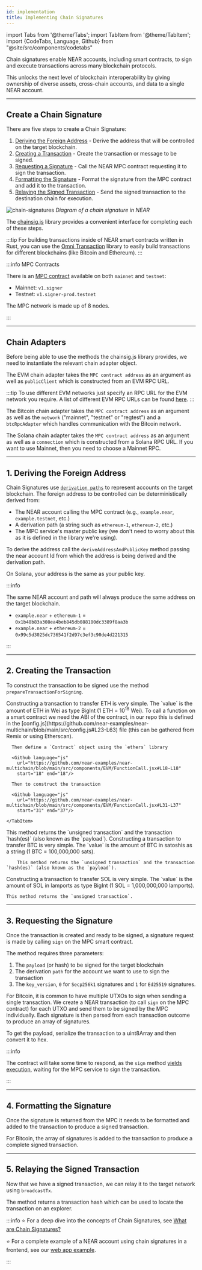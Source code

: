 ```yaml
---
id: implementation
title: Implementing Chain Signatures
---
```


import Tabs from '@theme/Tabs';
import TabItem from '@theme/TabItem';
import {CodeTabs, Language, Github} from "@site/src/components/codetabs"

Chain signatures enable NEAR accounts, including smart contracts, to sign and execute transactions across many blockchain protocols.

This unlocks the next level of blockchain interoperability by giving ownership of diverse assets, cross-chain accounts, and data to a single NEAR account.

---

## Create a Chain Signature

There are five steps to create a Chain Signature:

1. [Deriving the Foreign Address](#1-deriving-the-foreign-address) - Derive the address that will be controlled on the target blockchain.
2. [Creating a Transaction](#2-creating-the-transaction) - Create the transaction or message to be signed.
3. [Requesting a Signature](#3-requesting-the-signature) - Call the NEAR MPC contract requesting it to sign the transaction.
4. [Formatting the Signature](#4-formatting-the-signature) - Format the signature from the MPC contract and add it to the transaction.
5. [Relaying the Signed Transaction](#5-relaying-the-signed-transaction) - Send the signed transaction to the destination chain for execution.

![chain-signatures](/docs/assets/welcome-pages/chain-signatures-overview.png)
_Diagram of a chain signature in NEAR_

The [chainsig.js](https://github.com/NearDeFi/chainsig.js) library provides a convenient interface for completing each of these steps.

:::tip
For building transactions inside of NEAR smart contracts written in Rust, you can use the [Omni Transaction](https://github.com/near/omni-transaction-rs) library to easily build transactions for different blockchains (like Bitcoin and Ethereum).
:::


:::info MPC Contracts

There is an [MPC contract](https://github.com/Near-One/mpc/tree/main/libs/chain-signatures/contract) available on both `mainnet` and `testnet`:
- Mainnet: `v1.signer`
- Testnet: `v1.signer-prod.testnet`

The MPC network is made up of 8 nodes.

:::

--- 

## Chain Adapters

Before being able to use the methods the chainsig.js library provides, we need to instantiate the relevant chain adapter object. 

<Tabs groupId="code-tabs">
  <TabItem value="Ξ EVM">
    <Github language="js"
      url="https://github.com/near-examples/near-multichain/blob/main/src/components/EVM/EVM.jsx#L35-L44" start="35" end="44" />

  The EVM chain adapter takes the `MPC contract address` as an argument as well as  `publicClient` which is constructed from an EVM RPC URL. 

  :::tip
  To use different EVM networks just specify an RPC URL for the EVM network you require.
  A list of different EVM RPC URLs can be found [here](https://chainlist.org/?testnets=true).
  :::

</TabItem>

<TabItem value="₿ Bitcoin">
    <Github language="js"
      url="https://github.com/near-examples/near-multichain/blob/main/src/components/Bitcoin.jsx#L10-L18" start="10" end="18" />

  The Bitcoin chain adapter takes the `MPC contract address` as an argument as well as the `network` ("mainnet", "testnet" or "regtest") and a `btcRpcAdapter` which handles communication with the Bitcoin network.

</TabItem>

<TabItem value="◎ Solana">
    <Github language="js"
      url="https://github.com/near-examples/near-multichain/blob/main/src/components/Solana.jsx#L18-L22" start="18" end="22" />

  The Solana chain adapter takes the `MPC contract address` as an argument as well as a `connection` which is constructed from a Solana RPC URL. If you want to use Mainnet, then you need to choose a Mainnet RPC.

</TabItem>

</Tabs>

---

## 1. Deriving the Foreign Address

Chain Signatures use [`derivation paths`](../chain-signatures.md#derivation-paths-one-account-multiple-chains) to represent accounts on the target blockchain. The foreign address to be controlled can be deterministically derived from:

- The NEAR account calling the MPC contract (e.g., `example.near`, `example.testnet`, etc.)
- A derivation path (a string such as `ethereum-1`, `ethereum-2`, etc.)
- The MPC service's master public key (we don't need to worry about this as it is defined in the library we're using).

To derive the address call the `deriveAddressAndPublicKey` method passing the near account Id from which the address is being derived and the derivation path. 

<Tabs groupId="code-tabs">
  <TabItem value="Ξ EVM">
    <Github language="js"
      url="https://github.com/near-examples/near-multichain/blob/main/src/components/EVM/EVM.jsx#L95-L98" start="95" end="98" />

</TabItem>

<TabItem value="₿ Bitcoin">
    <Github language="js"
      url="https://github.com/near-examples/near-multichain/blob/main/src/components/Bitcoin.jsx#L43-L46" start="44" end="47" />

</TabItem>

<TabItem value="◎ Solana">
    <Github language="js"
      url="https://github.com/near-examples/near-multichain/blob/main/src/components/Solana.jsx#L48" start="48" end="48" />

  On Solana, your address is the same as your public key.

</TabItem>

</Tabs>

:::info

The same NEAR account and path will always produce the same address on the target blockchain.

- `example.near` + `ethereum-1` = `0x1b48b83a308ea4beb845db088180dc3389f8aa3b`
- `example.near` + `ethereum-2` = `0x99c5d3025dc736541f2d97c3ef3c90de4d221315`

:::

---

## 2. Creating the Transaction

To construct the transaction to be signed use the method `prepareTransactionForSigning`. 


<CodeTabs>

  <TabItem value="Ξ EVM" language="js">
  <Tabs groupId="evm-tx-tabs">
    <TabItem value="Transfer">
      Constructing a transaction to transfer ETH is very simple. The `value` is the amount of ETH in Wei as type BigInt (1 ETH = 10<sup>18</sup> Wei).
      <Github language="js"
        url="https://github.com/near-examples/near-multichain/blob/main/src/components/EVM/Transfer.jsx#L17-L21"
        start="17" end="21"/>
    </TabItem>
    <TabItem value="Function Call">
      To call a function on a smart contract we need the ABI of the contract, in our repo this is defined in the [config.js](https://github.com/near-examples/near-multichain/blob/main/src/config.js#L23-L63) file (this can be gathered from Remix or using Etherscan).

      Then define a `Contract` object using the `ethers` library

      <Github language="js"
        url="https://github.com/near-examples/near-multichain/blob/main/src/components/EVM/FunctionCall.jsx#L18-L18"
        start="18" end="18"/>

      Then to construct the transaction

      <Github language="js"
        url="https://github.com/near-examples/near-multichain/blob/main/src/components/EVM/FunctionCall.jsx#L31-L37"
        start="31" end="37"/>

    </TabItem>
    
  </Tabs>
    This method returns the `unsigned transaction` and the transaction `hash(es)` (also known as the `payload`).
  </TabItem>
 
      
  <TabItem value="₿ Bitcoin" language="js">
    Constructing a transaction to transfer BTC is very simple. The `value` is the amount of BTC in satoshis as a string (1 BTC = 100,000,000 sats).
    <Github language="js"
      url="https://github.com/near-examples/near-multichain/blob/main/src/components/Bitcoin.jsx#L66-L71"
      start="66" end="71"/>

        This method returns the `unsigned transaction` and the transaction `hash(es)` (also known as the `payload`).
  </TabItem>

  <TabItem value="◎ Solana" language="js">
    Constructing a transaction to transfer SOL is very simple. The `value` is the amount of SOL in lamports as type BigInt (1 SOL = 1,000,000,000 lamports).
    <Github language="js"
      url="https://github.com/near-examples/near-multichain/blob/main/src/components/Solana.jsx#L63-L67" start="63" end="67" />

    This method returns the `unsigned transaction`.
</TabItem>
</CodeTabs>


---

## 3. Requesting the Signature

Once the transaction is created and ready to be signed, a signature request is made by calling `sign` on the MPC smart contract.

The method requires three parameters:

  1. The `payload` (or hash) to be signed for the target blockchain
  2. The derivation `path` for the account we want to use to sign the transaction
  3. The `key_version`, `0` for `Secp256k1` signatures and `1` for `Ed25519` signatures.

<Tabs groupId="code-tabs">
  <TabItem value="Ξ EVM">
    <Github language="js"
      url="https://github.com/near-examples/near-multichain/blob/main/src/components/EVM/EVM.jsx#L126-L128"
      start="116" end="128" />

</TabItem>

  <TabItem value="₿ Bitcoin">
    <Github language="js"
      url="https://github.com/near-examples/near-multichain/blob/main/src/components/Bitcoin.jsx#L78-L101"
      start="77" end="101" />

For Bitcoin, it is common to have multiple UTXOs to sign when sending a single transaction. We create a NEAR transaction (to call `sign` on the MPC contract) for each UTXO and send them to be signed by the MPC individually. Each signature is then parsed from each transaction outcome to produce an array of signatures.

  </TabItem>

<TabItem value="◎ Solana">
  To get the payload, serialize the transaction to a uint8Array and then convert it to hex.
    <Github language="js"
      url="https://github.com/near-examples/near-multichain/blob/main/src/components/Solana.jsx#L74-L86" start="74" end="86" />

</TabItem>

</Tabs>

:::info

The contract will take some time to respond, as the `sign` method [yields execution](/blog/yield-resume), waiting for the MPC service to sign the transaction.

:::

---

## 4. Formatting the Signature

Once the signature is returned from the MPC it needs to be formatted and added to the transaction to produce a signed transaction.

<Tabs groupId="code-tabs">
  <TabItem value="Ξ EVM">
    <Github language="js"
      url="https://github.com/near-examples/near-multichain/blob/main/src/components/EVM/EVM.jsx#L131-L134"
      start="131" end="134" />


</TabItem>

<TabItem value="₿ Bitcoin">
        <Github language="js"
      url="https://github.com/near-examples/near-multichain/blob/main/src/components/Bitcoin.jsx#L107-L110"
      start="107" end="110" />
 
For Bitcoin, the array of signatures is added to the transaction to produce a complete signed transaction.

</TabItem>

<TabItem value="◎ Solana">
    <Github language="js"
      url="https://github.com/near-examples/near-multichain/blob/main/src/components/Solana.jsx#L92-L96" start="92" end="96" />

</TabItem>

</Tabs>

---

## 5. Relaying the Signed Transaction

Now that we have a signed transaction, we can relay it to the target network using `broadcastTx`.

<Tabs groupId="code-tabs">
  <TabItem value="Ξ EVM">
      <Github language="js"
      url="https://github.com/near-examples/near-multichain/blob/main/src/components/EVM/EVM.jsx#L156"
      start="156" end="156" />

</TabItem>

<TabItem value="₿ Bitcoin">
    <Github language="js"
      url="https://github.com/near-examples/near-multichain/blob/main/src/components/Bitcoin.jsx#L131"
      start="131" end="131" />

</TabItem>

<TabItem value="◎ Solana">
    <Github language="js"
      url="https://github.com/near-examples/near-multichain/blob/main/src/components/Solana.jsx#L117" start="117" end="117" />

</TabItem>

</Tabs>

The method returns a transaction hash which can be used to locate the transaction on an explorer.

:::info
⭐️ For a deep dive into the concepts of Chain Signatures, see [What are Chain Signatures?](../chain-signatures.md)

⭐️ For a complete example of a NEAR account using chain signatures in a frontend, see our [web app example](https://github.com/near-examples/near-multichain).

:::
